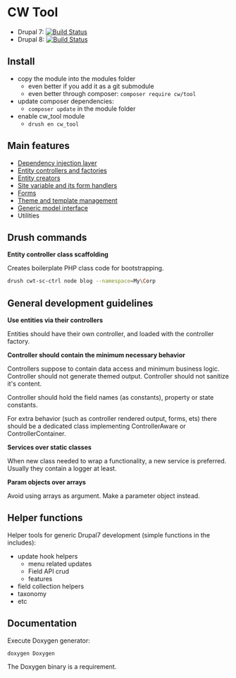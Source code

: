 CW Tool
=======

- Drupal 7: [![Build Status](https://travis-ci.org/cameronandwilding/CWTool.png?branch=v3.1)](https://travis-ci.org/cameronandwilding/CWTool)
- Drupal 8: [![Build Status](https://travis-ci.org/cameronandwilding/CWTool.png?branch=v8.x-1.0)](https://travis-ci.org/cameronandwilding/CWTool)

Install
-------


* copy the module into the modules folder
    * even better if you add it as a git submodule
    * even better through composer: ```composer require cw/tool```
* update composer dependencies:
    * ```composer update``` in the module folder
* enable cw_tool module
    * ```drush en cw_tool```


Main features
-------------


* [Dependency injection layer](docs/DependencyInjection.md)
* [Entity controllers and factories](docs/EntityController.md)
* [Entity creators](docs/Creators.md)
* [Site variable and its form handlers](docs/Variables.md)
* [Forms](docs/Forms.md)
* [Theme and template management](docs/Theme.md)
* [Generic model interface](docs/Model.md)
* Utilities
    

Drush commands
--------------


**Entity controller class scaffolding**

Creates boilerplate PHP class code for bootstrapping.

```bash
drush cwt-sc-ctrl node blog --namespace=My\Corp
```


General development guidelines
------------------------------


**Use entities via their controllers**

Entities should have their own controller, and loaded with the controller factory.

**Controller should contain the minimum necessary behavior**

Controllers suppose to contain data access and minimum business logic. Controller should not generate themed output. Controller should not sanitize it's content.

Controller should hold the field names (as constants), property or state constants.

For extra behavior (such as controller rendered output, forms, ets) there should be a dedicated class implementing ControllerAware or ControllerContainer.

**Services over static classes**

When new class needed to wrap a functionality, a new service is preferred. Usually they contain a logger at least.

**Param objects over arrays**

Avoid using arrays as argument. Make a parameter object instead.


Helper functions
----------------


Helper tools for generic Drupal7 development (simple functions in the includes):

* update hook helpers
    * menu related updates
    * Field API crud
    * features
* field collection helpers
* taxonomy
* etc


Documentation
-------------


Execute Doxygen generator:

```doxygen Doxygen```

The Doxygen binary is a requirement.
